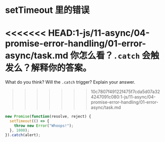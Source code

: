 # setTimeout 里的错误

<<<<<<< HEAD:1-js/11-async/04-promise-error-handling/01-error-async/task.md
你怎么看？`.catch` 会触发么？解释你的答案。
=======
What do you think? Will the `.catch` trigger? Explain your answer.
>>>>>>> 10c7807f49122f475f7cda5d07a324247091c080:1-js/11-async/04-promise-error-handling/01-error-async/task.md

```js
new Promise(function(resolve, reject) {
  setTimeout(() => {
    throw new Error("Whoops!");
  }, 1000);
}).catch(alert);
```
